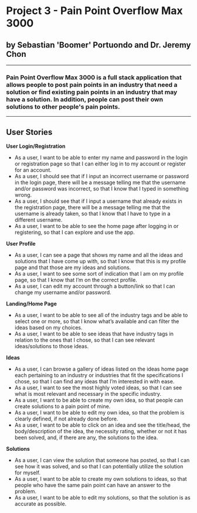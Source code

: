 # Project 3 - Pain Point Overflow Max 3000
## by Sebastian 'Boomer' Portuondo and Dr. Jeremy Chon

---

### Pain Point Overflow Max 3000 is a full stack application that allows people to post pain points in an industry that need a solution or find existing pain points in an industry that may have a solution. In addition, people can post their own solutions to other people's pain points. 

---

## User Stories
**User Login/Registration**
- As a user, I want to be able to enter my name and password in the login or registration page so that I can either log in to my account or register for an account.
- As a user, I should see that if I input an incorrect username or password in the login page, there will be a message telling me that the username and/or password was incorrect, so that I know that I typed in something wrong.
- As a user, I should see that if I input a username that already exists in the registration page, there will be a message telling me that the username is already taken, so that I know that I have to type in a different username.
- As a user, I want to be able to see the home page after logging in or registering, so that I can explore and use the app.

**User Profile**
- As a user, I can see a page that shows my name and all the ideas and solutions that I have come up with, so that I know that this is my profile page and that those are my ideas and solutions.
- As a user, I want to see some sort of indication that I am on my profile page, so that I know that I’m on the correct profile.
- As a user, I can edit my account through a button/link so that I can change my username and/or password.

**Landing/Home Page**
- As a user, I want to be able to see all of the industry tags and be able to select one or more, so that I know what’s available and can filter the ideas based on my choices.
- As a user, I want to be able to see ideas that have industry tags in relation to the ones that I chose, so that I can see relevant ideas/solutions to those ideas.

**Ideas**
- As a user, I can browse a gallery of ideas listed on the ideas home page each pertaining to an industry or industries that fit the specifications I chose, so that I can find any ideas that I’m interested in with ease.
- As a user, I want to see the most highly voted ideas, so that I can see what is most relevant and necessary in the specific industry.
- As a user, I want to be able to create my own idea, so that people can create solutions to a pain point of mine.
- As a user, I want to be able to edit my own idea, so that the problem is clearly defined, if not already done before.
- As a user, I want to be able to click on an idea and see the title/head, the body/description of the idea, the necessity rating, whether or not it has been solved, and, if there are any, the solutions to the idea.

**Solutions**
- As a user, I can view the solution that someone has posted, so that I can see how it was solved, and so that I can potentially utilize the solution for myself.
- As a user, I want to be able to create my own solutions to ideas, so that people who have the same pain point can have an answer to the problem.
- As a user, I want to be able to edit my solutions, so that the solution is as accurate as possible.






